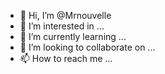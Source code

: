 - 👋 Hi, I’m @Mrnouvelle
- 👀 I’m interested in ...
- 🌱 I’m currently learning ...
- 💞️ I’m looking to collaborate on ...
- 📫 How to reach me ...

<!---
Mrnouvelle/Mrnouvelle is a ✨ special ✨ repository because its `README.md` (this file) appears on your GitHub profile.
You can click the Preview link to take a look at your changes.
--->
